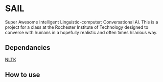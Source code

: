 SAIL
====

Super Awesome Intelligent Linguistic-computer: Conversational AI. This is a project for a class at the Rochester Institute of Technology designed to converse with humans in a hopefully realistic and often times hilarious way.

Dependancies
---
[NLTK](http://www.nltk.org/index.html)

How to use
---
